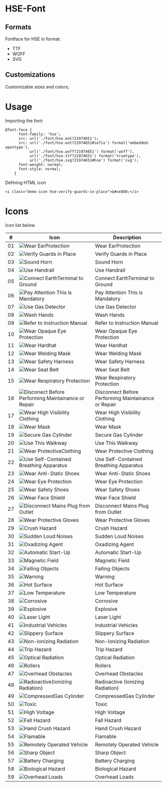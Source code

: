 # HSE-Font

## Formats 
Fontface for HSE in format:
- TTF
- WOFF
- SVG

## Customizations 
Customizable sizes and colors;


# Usage

Importing the font:

	@font-face {
		  font-family: 'hse';
		  src: url('./font/hse.eot?21974651');
		  src: url('./font/hse.eot?21974651#iefix') format('embedded-opentype'),
			   url('./font/hse.woff?21974651') format('woff'),
			   url('./font/hse.ttf?21974651') format('truetype'),
			   url('./font/hse.svg?21974651#hse') format('svg');
		  font-weight: normal;
		  font-style: normal;
		}

Defining HTML icon

	<i class="demo-icon hse-verify-guards-in-place">&#xe800;</i>	


# Icons

Icon list below.

| # | Icon | Description |
|--------|--------|--------|
|01| ![Wear EarProtection](hse_svg/file28.svg) | Wear EarProtection 
|02| ![Verify Guards in Place](hse_svg/file01.svg) | Verify Guards in Place 
|03| ![Sound Horn](hse_svg/file02.svg) | Sound Horn 
|04| ![Use Handrail](hse_svg/file03.svg) | Use Handrail 
|05| ![Connect EarthTerminal to Ground](hse_svg/file04.svg) | Connect EarthTerminal to Ground 
|06| ![Pay Attention This is Mandatory](hse_svg/file06.svg) | Pay Attention This is Mandatory 
|07| ![Use Gas Detector](hse_svg/file07.svg) | Use Gas Detector 
|08| ![Wash Hands](hse_svg/file08.svg) | Wash Hands 
|09| ![Refer to Instruction Manual](hse_svg/file09.svg) | Refer to Instruction Manual 
|10| ![Wear Opaque Eye Protection](hse_svg/file10.svg) | Wear Opaque Eye Protection 
|11| ![Wear Hardhat](hse_svg/file11.svg) | Wear Hardhat 
|12| ![Wear Welding Mask](hse_svg/file13.svg) | Wear Welding Mask 
|13| ![Wear Safety Harness](hse_svg/file14.svg) | Wear Safety Harness 
|14| ![Wear Seat Belt](hse_svg/file15.svg) | Wear Seat Belt 
|15| ![Wear Respiratory Protection](hse_svg/file16.svg) | Wear Respiratory Protection  
|16| ![Disconect Before Performing Maintainance or Repair](hse_svg/file17.svg) | Disconnect Before Performing Maintainance or Repair 
|17| ![Wear High Visibility Clothing](hse_svg/file18.svg) | Wear High Visibility Clothing  
|18| ![Wear Mask](hse_svg/file19.svg) | Wear Mask  
|19| ![Secure Gas Cylinder](hse_svg/file20.svg) | Secure Gas Cylinder  
|20| ![Use This Walkway ](hse_svg/file21.svg) | Use This Walkway  
|21| ![Wear ProtectiveClothing](hse_svg/file22.svg) | Wear Protective Clothing  
|22| ![Use Self-Contained Breathing Apparatus](hse_svg/file23.svg) | Use Self-Contained Breathing Apparatus  
|23| ![Wear Anti-Static Shoes](hse_svg/file24.svg) | Wear Anti-Static Shoes 
|24| ![Wear Eye Protection](hse_svg/file25.svg) | Wear Eye Protection  
|25| ![Wear Safety Shoes](hse_svg/file26.svg) | Wear Safety Shoes  
|26| ![Wear Face Shield](hse_svg/file27.svg) | Wear Face Shield  
|27| ![Disconnect Mains Plug from Outlet](hse_svg/file12.svg) | Disconnect Mains Plug from Outlet 
|28| ![Wear Protective Gloves](hse_svg/file30.svg) | Wear Protective Gloves 
|29| ![Crush Hazard](hse_svg/sign01.svg) | Crush Hazard
|30| ![Sudden Loud Noises](hse_svg/sign02.svg) | Sudden Loud Noises
|31| ![Oxadizing Agent](hse_svg/sign03.svg) | Oxadizing Agent
|32| ![Automatic Start-Up](hse_svg/sign04.svg) | Automatic Start-Up
|33| ![Magnetic Field](hse_svg/sign05.svg) | Magnetic Field
|34| ![Falling Objects](hse_svg/sign06.svg) | Falling Objects
|35| ![Warning](hse_svg/sign07.svg) | Warning
|36| ![Hot Surface](hse_svg/sign08.svg) | Hot Surface
|37| ![Low Temperature](hse_svg/sign09.svg) | Low Temperature
|38| ![Corrosive](hse_svg/sign10.svg) | Corrosive
|39| ![Explosive](hse_svg/sign11.svg) | Explosive
|40| ![Laser Light](hse_svg/sign12.svg) | Laser Light
|41| ![Industrial Vehicles](hse_svg/sign13.svg) | Industrial Vehicles
|42| ![Slippery Surface](hse_svg/sign14.svg) | Slippery Surface
|43| ![Non-Ionizing Radiation](hse_svg/sign15.svg) | Non-Ionizing Radiation
|44| ![Trip Hazard](hse_svg/sign16.svg) | Trip Hazard
|45| ![Optical Radiation](hse_svg/sign17.svg) | Optical Radiation
|46| ![Rollers](hse_svg/sign18.svg) | Rollers
|47| ![Overhead Obstacles](hse_svg/sign19.svg) | Overhead Obstacles
|48| ![Radioactive(Ionizing Radiation)](hse_svg/sign20.svg) | Radioactive (Ionizing Radiation)
|49| ![CompressedGas Cylinder](hse_svg/sign21.svg) | CompressedGas Cylinder
|50| ![Toxic](hse_svg/sign22.svg) | Toxic
|51| ![High Voltage](hse_svg/sign23.svg) | High Voltage
|52| ![Fall Hazard](hse_svg/sign24.svg) | Fall Hazard
|53| ![Hand Crush Hazard](hse_svg/sign25.svg) | Hand Crush Hazard
|54| ![Flamable](hse_svg/sign26.svg) | Flamable
|55| ![Remotely Operated Vehicle](hse_svg/sign27.svg) | Remotely Operated Vehicle
|56| ![Sharp Object](hse_svg/sign28.svg) | Sharp Object
|57| ![Battery Charging](hse_svg/sign29.svg) | Battery Charging
|58| ![Biological Hazard](hse_svg/sign30.svg) | Biological Hazard
|59| ![Overhead Loads](hse_svg/sign31.svg) | Overhead Loads